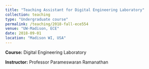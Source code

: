 ```yaml
---
title: "Teaching Assistant for Digital Engineering Laboratory"
collection: teaching
type: "Undergraduate course"
permalink: /teaching/2018-fall-ece554
venue: "UW-Madison, ECE"
date: 2018-09-01
location: "Madison WI, USA"
---
```


__Course:__ Digital Engineering Laboratory

__Instructor:__ Professor Parameswaran Ramanathan
